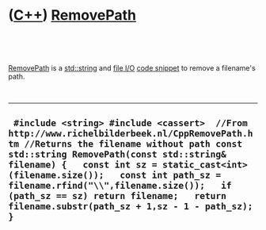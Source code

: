 
 

 

 

 

 

([C++](Cpp.md)) [RemovePath](CppRemovePath.md)
================================================

 

 

[RemovePath](CppRemovePath.md) is a [std::string](CppStdString.md) and
[file I/O](CppFileIo.md) [code snippet](CppCodeSnippets.md) to remove
a filename's path.

 

  ------------------------------------------------------------------------------------------------------------------------------------------------------------------------------------------------------------------------------------------------------------------------------------------------------------------------------------------------------------------------------------------------------------------
  ` #include <string> #include <cassert>  //From http://www.richelbilderbeek.nl/CppRemovePath.htm //Returns the filename without path const std::string RemovePath(const std::string& filename) {   const int sz = static_cast<int>(filename.size());   const int path_sz = filename.rfind("\\",filename.size());   if (path_sz == sz) return filename;   return filename.substr(path_sz + 1,sz - 1 - path_sz); }`
  ------------------------------------------------------------------------------------------------------------------------------------------------------------------------------------------------------------------------------------------------------------------------------------------------------------------------------------------------------------------------------------------------------------------

 

 

 

 

 

 

